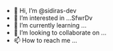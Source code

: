- 👋 Hi, I’m @sidiras-dev
- 👀 I’m interested in ...SfwrDv
- 🌱 I’m currently learning ...
- 💞️ I’m looking to collaborate on ...
- 📫 How to reach me ...

<!---
sidiras-dev/sidiras-dev is a ✨ special ✨ repository because its `README.md` (this file) appears on your GitHub profile.
You can click the Preview link to take a look at your changes.
--->
